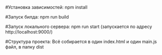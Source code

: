 #Установка зависимостей:
npm install

#Запуск билда:
npm run build

#Запуск локального сервера:
npm run start (запускается по адресу http://localhost:9000/)

#Структура проекта:
Всё собирается в один index.html и один main.js файл, в папку dist